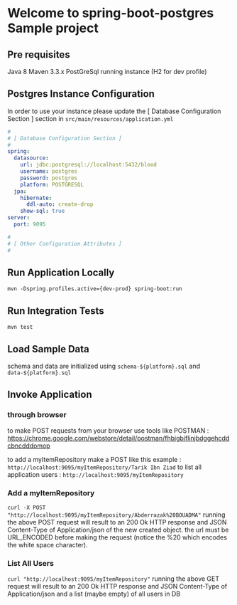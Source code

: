 # Welcome to spring-boot-postgres Sample project

## Pre requisites
Java 8
Maven 3.3.x
PostGreSql running instance (H2 for dev profile)

## Postgres Instance Configuration
In order to use your instance please update the [ Database Configuration Section ] section in ```src/main/resources/application.yml```

```yaml
#
# [ Database Configuration Section ]
#
spring:
  datasource:
    url: jdbc:postgresql://localhost:5432/blood
    username: postgres
    password: postgres
    platform: POSTGRESQL
  jpa:
    hibernate:
      ddl-auto: create-drop
    show-sql: true
server:
  port: 9095

#
# [ Other Configuration Attributes ]
#
```

## Run Application Locally
```mvn -Dspring.profiles.active={dev-prod} spring-boot:run```

## Run Integration Tests
```mvn test```

## Load Sample Data
schema and data are initialized using ```schema-${platform}.sql``` and ```data-${platform}.sql```

## Invoke Application

### through browser
to make POST requests from your browser use tools like POSTMAN : https://chrome.google.com/webstore/detail/postman/fhbjgbiflinjbdggehcddcbncdddomop


to add a myItemRepository make a POST like this example : ```http://localhost:9095/myItemRepository/Tarik Ibn Ziad```
to list all application users : ```http://localhost:9095/myItemRepository```

### Add a myItemRepository
```curl -X POST "http://localhost:9095/myItemRepository/Abderrazak%20BOUADMA"```
running the above POST request will result to an 200 Ok HTTP response and JSON Content-Type of Application/json of the new created object.
the url must be URL_ENCODED before making the request (notice the %20 which encodes the white space character).

### List All Users
```curl "http://localhost:9095/myItemRepository"```
running the above GET request will result to an 200 Ok HTTP response and JSON Content-Type of Application/json and a list (maybe empty) of all users in DB

